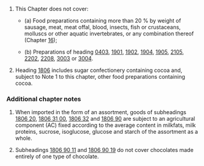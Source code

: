 1. This Chapter does not cover:

   - (a) Food preparations containing more than 20 % by weight of sausage, meat, meat offal, blood, insects, fish or crustaceans, molluscs or other aquatic invertebrates, or any combination thereof (Chapter [16](/chapters/16)); 

   - (b) Preparations of heading [0403](/headings/0403), [1901](/headings/1901), [1902](/headings/1902), [1904](/headings/1904), [1905](/headings/1905), [2105](/headings/2105), [2202](/headings/2202), [2208](/headings/2208), [3003](/headings/3003) or [3004](/headings/3004). 

2. Heading [1806](/headings/1806) includes sugar confectionery containing cocoa and, subject to Note 1 to this chapter, other food preparations containing cocoa.


### Additional chapter notes

1. When imported in the form of an assortment, goods of subheadings [1806 20](/subheadings/1806200000-80), [1806 31 00](/subheadings/1806310000-80), [1806 32](/subheadings/1806320000-80) and [1806 90](/subheadings/1806900000-80) are subject to an agricultural component (AC) fixed according to the average content in milkfats, milk proteins, sucrose, isoglucose, glucose and starch of the assortment as a whole.

2. Subheadings [1806 90 11](/subheadings/1806901100-80) and [1806 90 19](/subheadings/1806901900-80) do not cover chocolates made entirely of one type of chocolate.
